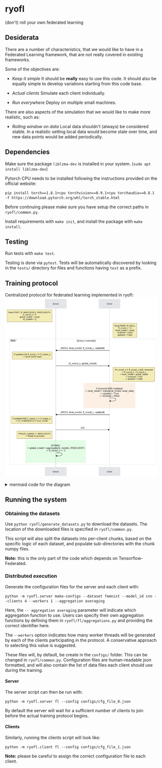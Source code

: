 # ryofl
(don't) roll your own federated learning


## Desiderata

There are a number of characteristics, that we would like to have in a Federated
Learning framework, that are not really covered in existing frameworks.

Some of the objectives are:

 - *Keep it simple* It should be **really** easy to use this code. It should
   also be equally simple to develop variations starting from this code base.

 - *Actual clients* Simulate each client individually.

 - *Run everywhere* Deploy on multiple small machines.

There are also aspects of the simulation that we would like to make more
realistic, such as:

 - *Rolling window on data* Local data shouldn't (always) be considered stable.
   In a realistic setting local data would become stale over time, and new data
   points would be added periodically.



## Dependencies

Make sure the package `liblzma-dev` is installed in your system.
(`sudo apt install liblzma-dev`)

Pytorch CPU needs to be installed following the instructions provided
on the official website:

```
pip install torch==1.8.1+cpu torchvision==0.9.1+cpu torchaudio==0.8.1 -f https://download.pytorch.org/whl/torch_stable.html

```

Before continuing please make sure you have setup the correct paths in
`ryofl/common.py`.

Install requirements with `make init`, and install the package with `make
install`. 


## Testing

Run tests with `make test`.

Testing is done via `pytest`.  Tests will be automatically discovered by looking
in the `tests/` directory for files and functions having `test` as a prefix.


## Training protocol

Centralized protocol for federated learning implemented in ryofl:
![protocol](res/ryofl_protocol.png)

<details>
<summary>mermaid code for the diagram</summary>

```mermaid
sequenceDiagram
    participant S as Server
	participant C as Client

	Note left of S: Read PORT, IP, MINCLIENTS, RNDCLIENTS.<br/>fl_round_s = 0<br/>global_model = new()<br/>cli_models = {}
	
	Note right of C: Read PORT, IP, IDCLI. <br/>fl_round_c = 0<br/>local_model = new()<br/>received = False<br/>updated = False
	
	
	loop Every n seconds
	
	
	C ->> S: (IDCLI, local_model, fl_round_c, updated)
	
	
	Note left of S: If !updated OR fl_round_c != fl_round_s:<br/> -> Send server state
	S ->> C: (fl_round_s, global_model)
	
	
	Note right of C: If fl_round_s != fl_round_c AND !received:<br/> -> fl_round_c = fl_round_s<br/> -> local_model = global_model<br/> -> received = True<br/> -> updated = False
	
	
	rect rgba(251, 230, 208, 0.6)
	
	C ->> C: If received AND !updated:<br/> -> local_model = train(local_model, local_data)<br/> -> updated = True<br/> -> received = False
	
	end
	
	
	C ->> S: (IDCLI, local_model, fl_round_c, updated)
	
	Note left of S: If updated AND fl_round_c == fl_round_s:<br/> -> cli_models[IDCLI] = local_model
	
	S ->> C: ack
	
	
	Note left of S: If len(cli_models) >= MINCLIENTS:<br/> -> Ready to proceed<br/>
	
	
	rect rgba(208, 251, 209, 0.6)
	
	S ->> S: ATOMIC:<br/> -> global_model = aggregate(cli_models, RNDCLIENT)<br/> -> fl_round_s += 1
	
	end
	
	end
```	

</details>



## Running the system


### Obtaining the datasets

Use `python ryofl/generate_datasets.py` to download the datasets. The location
of the downloaded files is specified in `ryofl/common.py`.

This script will also split the datasets into per-client chunks, based on the
specific logic of each dataset, and populate sub-directories with the chunk
numpy files.

**Note:** this is the only part of the code which depends on
Tensorflow-Federated.


### Distributed execution

Generate the configuration files for the server and each client with:

```
python -m ryofl.server make-configs --dataset femnist --model_id cnn --clients 4 --workers 1 --aggregation averaging
```

Here, the `-- aggregation averaging` parameter will indicate which aggregation
function to use. Users can specify their own aggregation functions by defining
them in `ryofl/fl/aggregations.py` and providing the correct identifier here.

The `--workers` option indicates how many worker threads will be generated by
each of the clients participating in the protocol. A conservative approach to
selecting this value is suggested.

These files will, by default, be create in the `configs/` folder. This can be
changed in `ryofl/common.py`.
Configuration files are human-readable json formatted, and will also contain the
list of data files each client should use during the training.

#### Server

The server script can then be run with:
```
python -m ryofl.server fl --config configs/cfg_file_0.json  
```

By default the server will wait for a sufficient number of clients to join
before the actual training protocol begins.


#### Clients

Similarly, running the clients script will look like:
```
python -m ryofl.client fl --config configs/cfg_file_1.json  
```

**Note:** please be careful to assign the correct configuration file to each
client.

